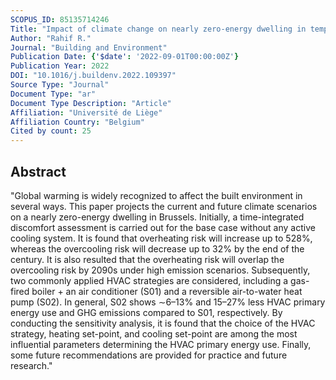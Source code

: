 ```yaml
---
SCOPUS_ID: 85135714246
Title: "Impact of climate change on nearly zero-energy dwelling in temperate climate: Time-integrated discomfort, HVAC energy performance, and GHG emissions"
Author: "Rahif R."
Journal: "Building and Environment"
Publication Date: {'$date': '2022-09-01T00:00:00Z'}
Publication Year: 2022
DOI: "10.1016/j.buildenv.2022.109397"
Source Type: "Journal"
Document Type: "ar"
Document Type Description: "Article"
Affiliation: "Université de Liège"
Affiliation Country: "Belgium"
Cited by count: 25
---
```


## Abstract
"Global warming is widely recognized to affect the built environment in several ways. This paper projects the current and future climate scenarios on a nearly zero-energy dwelling in Brussels. Initially, a time-integrated discomfort assessment is carried out for the base case without any active cooling system. It is found that overheating risk will increase up to 528%, whereas the overcooling risk will decrease up to 32% by the end of the century. It is also resulted that the overheating risk will overlap the overcooling risk by 2090s under high emission scenarios. Subsequently, two commonly applied HVAC strategies are considered, including a gas-fired boiler + an air conditioner (S01) and a reversible air-to-water heat pump (S02). In general, S02 shows ∼6–13% and 15–27% less HVAC primary energy use and GHG emissions compared to S01, respectively. By conducting the sensitivity analysis, it is found that the choice of the HVAC strategy, heating set-point, and cooling set-point are among the most influential parameters determining the HVAC primary energy use. Finally, some future recommendations are provided for practice and future research."
